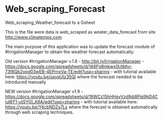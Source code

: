 # Web_scraping_Forecast
Web_scraping_Weather_forecast to a Gsheet

This is the file were data is web_scraped as weater_data_forecast from site http://www.climatemps.com

The main purpose of this application was to update the forecast module of #IrrigationManager to obtain the weather forecast automatically:

Old version #IrrigationManager v.1.8 - http://bit.ly/IrrigationManager - https://docs.google.com/spreadsheets/d/1A6Fg9mkwx0Utbhy-73f8Qb2ypd03wEB-4EPrnxVa-TE/edit?usp=sharing - with tutorial available here: https://youtu.be/sayqUIz35QI where the forecast needed to be introduced manually

NEW version #IrrigationManager v1.9 - https://docs.google.com/spreadsheets/d/19WCz15hHHsvVzd9di8Pqj9hD4Cjul8Y1-utSYGI_A9A/edit?usp=sharing - with tutorial available here: https://youtu.be/Y4cbNDZs7Ls where the forecast is obtained automatically through web scraping techniques.
